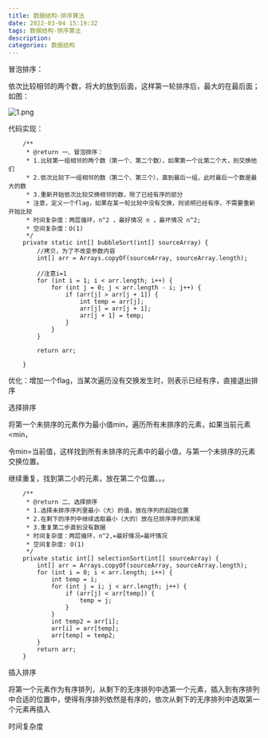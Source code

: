 ```yaml
---
title: 数据结构-排序算法
date: 2022-03-04 15:19:32
tags: 数据结构-排序算法
description:
categories: 数据结构
---
```


冒泡排序：

依次比较相邻的两个数，将大的放到后面，这样第一轮排序后，最大的在最后面；如图：

![1.png](1.png)

代码实现：

```
    /**
     * @return 一、冒泡排序：
     * 1.比较第一组相邻的两个数（第一个、第二个数），如果第一个比第二个大，则交换他们
     * 2.依次比较下一组相邻的数（第二个、第三个），直到最后一组，此时最后一个数是最大的数
     * 3.重新开始依次比较交换相邻的数，除了已经有序的部分
     * 注意，定义一个flag，如果在某一轮比较中没有交换，则说明已经有序，不需要重新开始比较
     * 时间复杂度：两层循环，n^2 ，最好情况 n ，最坏情况 n^2;
     * 空间复杂度：O(1)
     */
    private static int[] bubbleSort(int[] sourceArray) {
        //拷贝，为了不改变参数内容
        int[] arr = Arrays.copyOf(sourceArray, sourceArray.length);

        //注意i=1
        for (int i = 1; i < arr.length; i++) {
            for (int j = 0; j < arr.length - i; j++) {
                if (arr[j] > arr[j + 1]) {
                    int temp = arr[j];
                    arr[j] = arr[j + 1];
                    arr[j + 1] = temp;
                }
            }
        }

        return arr;

    }
```



优化：增加一个flag，当某次遍历没有交换发生时，则表示已经有序，直接退出排序





选择排序



将第一个未排序的元素作为最小值min，遍历所有未排序的元素，如果当前元素<min，

令min=当前值，这样找到所有未排序的元素中的最小值，与第一个未排序的元素交换位置。

继续重复，找到第二小的元素，放在第二个位置。。。



```
    /**
     * @return 二、选择排序
     * 1.选择未排序序列里最小（大）的值，放在序列的起始位置
     * 2.在剩下的序列中继续选取最小（大的）放在已排序序列的末尾
     * 3.重复第二步直到没有数据
     * 时间复杂度：两层循环，n^2,=最好情况=最坏情况
     * 空间复杂度: O(1)
     */
    private static int[] selectionSort(int[] sourceArray) {
        int[] arr = Arrays.copyOf(sourceArray, sourceArray.length);
        for (int i = 0; i < arr.length; i++) {
            int temp = i;
            for (int j = i; j < arr.length; j++) {
                if (arr[j] < arr[temp]) {
                    temp = j;
                }
            }
            int temp2 = arr[i];
            arr[i] = arr[temp];
            arr[temp] = temp2;
        }
        return arr;
    }
```





插入排序



将第一个元素作为有序排列，从剩下的无序排列中选第一个元素，插入到有序排列中合适的位置中，使得有序排列依然是有序的，依次从剩下的无序排列中选取第一个元素再插入

时间复杂度

